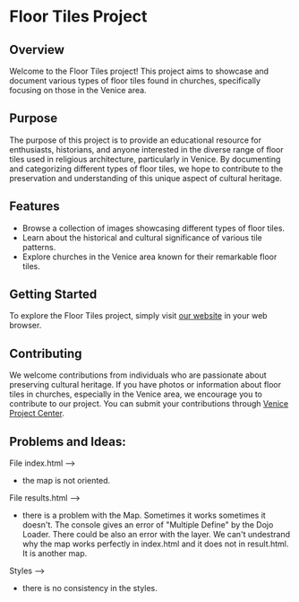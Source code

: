 # Floor Tiles Project

## Overview

Welcome to the Floor Tiles project! This project aims to showcase and document various types of floor tiles found in churches, specifically focusing on those in the Venice area. 

## Purpose

The purpose of this project is to provide an educational resource for enthusiasts, historians, and anyone interested in the diverse range of floor tiles used in religious architecture, particularly in Venice. By documenting and categorizing different types of floor tiles, we hope to contribute to the preservation and understanding of this unique aspect of cultural heritage.

## Features

- Browse a collection of images showcasing different types of floor tiles.
- Learn about the historical and cultural significance of various tile patterns.
- Explore churches in the Venice area known for their remarkable floor tiles.

## Getting Started

To explore the Floor Tiles project, simply visit [our website](http://church-floors.veniceprojectcenter.org) in your web browser.

## Contributing

We welcome contributions from individuals who are passionate about preserving cultural heritage. If you have photos or information about floor tiles in churches, especially in the Venice area, we encourage you to contribute to our project. You can submit your contributions through [Venice Project Center](Veniceprojectcenter.org).

## Problems and Ideas:

File index.html --> 
- the map is not oriented. 

File results.html --> 
- there is a problem with the Map. Sometimes it works sometimes it doesn't. The console gives an error of "Multiple Define" by the Dojo Loader. There could be also an error with the layer. We can't undestrand why the map works perfectly in index.html and it does not in result.html. It is another map.

Styles -->
- there is no consistency in the styles. 